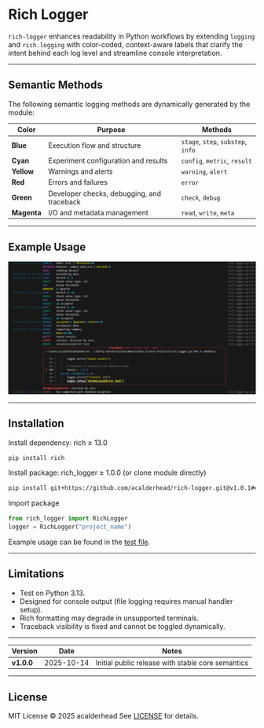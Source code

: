# Rich Logger

`rich-logger` enhances readability in Python workflows by extending `logging` and `rich.logging` with color-coded, context-aware labels that clarify the intent behind each log level and streamline console interpretation.

---

## Semantic Methods

The following semantic logging methods are dynamically generated by the module:

| **Color**   | **Purpose**                                 | **Methods**                        |
| ----------- | ------------------------------------------- | ---------------------------------- |
| **Blue**    | Execution flow and structure                | `stage`, `step`, `substep`, `info` |
| **Cyan**    | Experiment configuration and results        | `config`, `metric`, `result`       |
| **Yellow**  | Warnings and alerts                         | `warning`, `alert`                 |
| **Red**     | Errors and failures                         | `error`                            |
| **Green**   | Developer checks, debugging, and traceback  | `check`, `debug`                   |
| **Magenta** | I/O and metadata management                 | `read`, `write`, `meta`            |

---

## Example Usage

![Example Rich Logger Outupt](https://github.com/acalderhead/rich-logger/blob/main/Images/Rich_Logger_Example_Output.png)

---

## Installation

Install dependency: rich ≥ 13.0

```bash
pip install rich
```

Install package: rich_logger ≥ 1.0.0 (or clone module directly)

```bash
pip install git+https://github.com/acalderhead/rich-logger.git@v1.0.1#egg=rich_logger
```

Import package

```python
from rich_logger import RichLogger
logger = RichLogger("project_name")
```

Example usage can be found in the [test file](https://github.com/acalderhead/rich-logger/blob/main/tests/test_logger.py).

---

## Limitations

- Test on Python 3.13.
- Designed for console output (file logging requires manual handler setup).
- Rich formatting may degrade in unsupported terminals.
- Traceback visibility is fixed and cannot be toggled dynamically.

---

| Version    | Date       | Notes                                             |
| ---------- | ---------- | ------------------------------------------------- |
| **v1.0.0** | 2025-10-14 | Initial public release with stable core semantics |

---

## License

MIT License © 2025 acalderhead
See [LICENSE](https://github.com/acalderhead/rich-logger/blob/main/LICENSE) for details.
